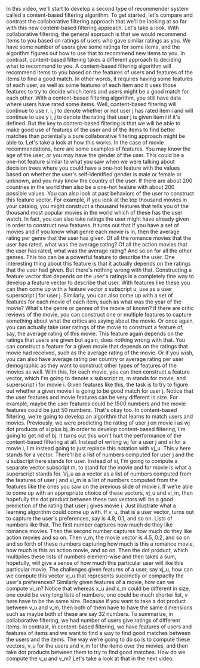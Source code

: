 In this video, we'll start to develop a second type of recommender system called a content-based filtering algorithm. To get started, let's compare and contrast the collaborative filtering approach that we'll be looking at so far with this new content-based filtering approach. Let's take a look. With collaborative filtering, the general approach is that we would recommend items to you based on ratings of users who gave similar ratings as you. We have some number of users give some ratings for some items, and the algorithm figures out how to use that to recommend new items to you. In contrast, content-based filtering takes a different approach to deciding what to recommend to you. A content-based filtering algorithm will recommend items to you based on the features of users and features of the items to find a good match. In other words, it requires having some features of each user, as well as some features of each item and it uses those features to try to decide which items and users might be a good match for each other. With a content-based filtering algorithm, you still have data where users have rated some items. Well, content-based filtering will continue to use r, i, j to denote whether or not user j has rated item i and will continue to use y i, j to denote the rating that user j is given item i if it's defined. But the key to content-based filtering is that we will be able to make good use of features of the user and of the items to find better matches than potentially a pure collaborative filtering approach might be able to. Let's take a look at how this works. In the case of movie recommendations, here are some examples of features. You may know the age of the user, or you may have the gender of the user. This could be a one-hot feature similar to what you saw when we were talking about decision trees where you could have a one-hot feature with the values based on whether the user's self-identified gender is male or female or unknown, and you may know the country of the user. If there are about 200 countries in the world then also be a one-hot feature with about 200 possible values. You can also look at past behaviors of the user to construct this feature vector. For example, if you look at the top thousand movies in your catalog, you might construct a thousand features that tells you of the thousand most popular movies in the world which of these has the user watch. In fact, you can also take ratings the user might have already given in order to construct new features. It turns out that if you have a set of movies and if you know what genre each movie is in, then the average rating per genre that the user has given. Of all the romance movies that the user has rated, what was the average rating? Of all the action movies that the user has rated, what was the average rating? And so on for all the other genres. This too can be a powerful feature to describe the user. One interesting thing about this feature is that it actually depends on the ratings that the user had given. But there's nothing wrong with that. Constructing a feature vector that depends on the user's ratings is a completely fine way to develop a feature vector to describe that user. With features like these you can then come up with a feature vector x subscript u, use as a user superscript j for user j. Similarly, you can also come up with a set of features for each movie of each item, such as what was the year of the movie? What's the genre or genres of the movie of known? If there are critic reviews of the movie, you can construct one or multiple features to capture something about what the critics are saying about the movie. Or once again, you can actually take user ratings of the movie to construct a feature of, say, the average rating of this movie. This feature again depends on the ratings that users are given but again, does nothing wrong with that. You can construct a feature for a given movie that depends on the ratings that movie had received, such as the average rating of the movie. Or if you wish, you can also have average rating per country or average rating per user demographic as they want to construct other types of features of the movies as well. With this, for each movie, you can then construct a feature vector, which I'm going to denote x subscript m, m stands for movie, and superscript i for movie i. Given features like this, the task is to try to figure out whether a given movie i is going to be good match for user j. Notice that the user features and movie features can be very different in size. For example, maybe the user features could be 1500 numbers and the movie features could be just 50 numbers. That's okay too. In content-based filtering, we're going to develop an algorithm that learns to match users and movies. Previously, we were predicting the rating of user j on movie i as wj dot products of xi plus bj. In order to develop content-based filtering, I'm going to get rid of bj. It turns out this won't hurt the performance of the content-based filtering at all. Instead of writing wj for a user j and xi for a movie i, I'm instead going to just replace this notation with vj_u. This v here stands for a vector. There'll be a list of numbers computed for user j and the u subscript here stands for user. Instead of xi, I'm going to compute a separate vector subscript m, to stand for the movie and for movie is what a superscript stands for. Vj_u as a vector as a list of numbers computed from the features of user j and vi_m is a list of numbers computed from the features like the ones you saw on the previous slide of movie i. If we're able to come up with an appropriate choice of these vectors, vj_u and vi_m, then hopefully the dot product between these two vectors will be a good prediction of the rating that user j gives movie i. Just illustrate what a learning algorithm could come up with. If v, u, that is a user vector, turns out to capture the user's preferences, say is 4.9, 0.1, and so on. Lists of numbers like that. The first number captures how much do they like romance movies. Then the second number captures how much do they like action movies and so on. Then v_m, the movie vector is 4.5, 0.2, and so on and so forth of these numbers capturing how much is this a romance movie, how much is this an action movie, and so on. Then the dot product, which multiplies these lists of numbers element-wise and then takes a sum, hopefully, will give a sense of how much this particular user will like this particular movie. The challenges given features of a user, say xj_u, how can we compute this vector vj_u that represents succinctly or compactly the user's preferences? Similarly given features of a movie, how can we compute vi_m? Notice that whereas x_u and x_m could be different in size, one could be very long lists of numbers, one could be much shorter list, v here have to be the same size. Because if you want to take a dot product between v_u and v_m, then both of them have to have the same dimensions such as maybe both of these are say 32 numbers. To summarize, in collaborative filtering, we had number of users give ratings of different items. In contrast, in content-based filtering, we have features of users and features of items and we want to find a way to find good matches between the users and the items. The way we're going to do so is to compute these vectors, v_u for the users and v_m for the items over the movies, and then take dot products between them to try to find good matches. How do we compute the v_u and v_m? Let's take a look at that in the next video.
